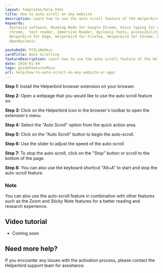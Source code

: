 ```yaml
---
layout: templates/help.html
title: How to auto scroll on any website
description: Learn how to use the auto scroll feature of the Helperbird browser extension.
keywords:
  Dyslexia software, Reading Mode for Google Chrome, Voice typing for chrome, Text to speech for
  chrome,  text reader, Immersive Reader, dyslexia fonts, accessibility software, dyslexia software,
  Helperbird for Edge, Helperbird for Firefox, Helperbird for Chrome, Opendyslexic for Chrome,
  OpenDyslexic

youtubeId: PfILiWebkuc
cardTitle: Auto Scrolling
featureDescription: Learn how to use the auto scroll feature of the Helperbird browser extension.
date: 2016-01-04
tags: guideFeaturesMain
url: help/how-to-auto-scroll-on-any-website-or-app/
---
```




**Step 1:** Install the Helperbird browser extension on your browser.

**Step 2:** Open a webpage that you would like to use the auto scroll feature on.

**Step 3:** Click on the Helperbird icon in the browser's toolbar to open the extension's menu.

**Step 4:** Select the "Auto Scroll" option from the quick action area.

**Step 5:** Click on the "Auto Scroll" button to begin the auto-scroll.

**Step 6:** Use the slider to adjust the speed of the auto-scroll.

**Step 7:** To stop the auto-scroll, click on the "Stop" button or scroll to the bottom of the page.

**Step 8:** You can also use the keyboard shortcut "Alt+A" to start and stop the auto-scroll feature.

### Note

You can also use the auto-scroll feature in combination with other features such as the Zoom and Sticky Note features for a better reading and research experience.




## Video tutorial

- Coming soon


## Need more help?

If you encounter any issues with the activation process, please contact the Helperbird support team for assistance.

